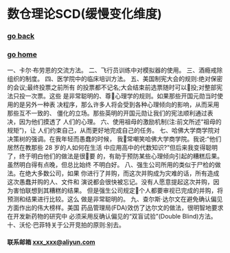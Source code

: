 # 数仓理论SCD(缓慢变化维度)
### [go back](/x2q/books/books)      
### [go home](/x2q)    

一、卡尔·布劳恩的交流方法。
二、飞行员训练中对模拟器的使用。
三、酒瘾戒除组织的制度。
四、医学院中的临床培训方法。
五、美国制宪大会的规则:绝对保密的会议;最终投票之前所有 的投票都不记名;大会结束前选票随时可以􏰆投;对整部宪法只投一次票。这些 是非常聪明的、尊􏰆心理学的规则。如果那些开国元勋当时使用的是另外一种表 决程序，那么许多人将会受到各种心理倾向的影响，从而采用那些互不一致的、 僵化的立场。那些英明的开国元勋让我们的宪法顺利通过表决，因为他们摸透了 人们的心理。
六、使用祖母的激励机制(注:前文所述“祖母的规矩”)，让 人们约束自己，从而更好地完成自己的任务。
七、哈佛大学商学院对决策树的强调。在我年轻而愚蠢的时候， 我􏰁常嘲笑哈佛大学商学院。我说:“他们居然在教那些 28 岁的人如何在生活 中应用高中的代数知识?”但后来我变得聪明了，终于明白他们的做法是很􏰆要 的，有助于预防某些心理倾向引起的糟糕后果。虽然明白得有点晚，但总比始终 不明白好。
八、强生公司所用的类似于尸检的做法。在绝大多数公司，如果 你进行了并购，而这次并购成为灾难的话，所有造成这次愚蠢并购的人、文件和 演说都会很快被忘记。没有人愿意提起这次并购，因为害怕联想到其糟糕的结果。 但是强生公司规定􏰂个人都要审视已完成的并购，将预测和结果进行比较。这么 做是非常聪明的。
九、查尔斯·达尔文在避免确认偏见方面作出的伟大榜样。美国 药品管理局(FDA)效仿了达尔文的做法，很明智地要求在开发新药物的研究中 必须采用反确认偏见的“双盲试验”(Double Blind)方法。
十、沃伦·巴菲特关于公开竞拍的原则:别去。

  

#### 联系邮箱 xxx_xxx@aliyun.com

